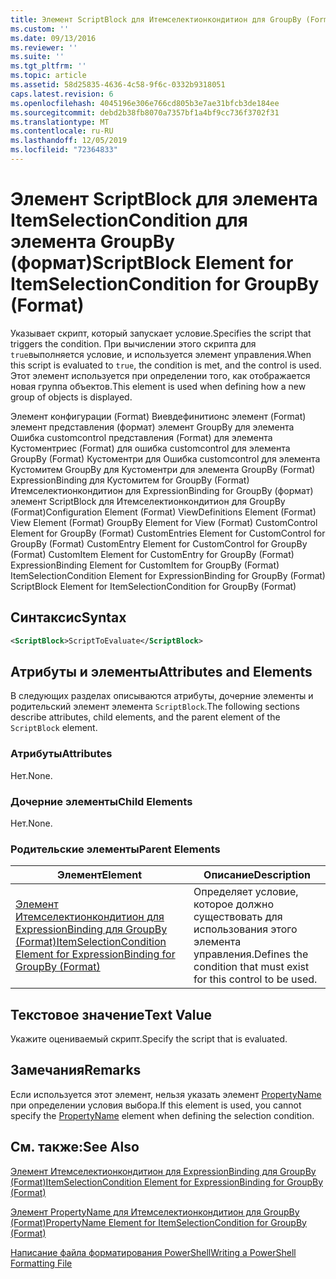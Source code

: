 ```yaml
---
title: Элемент ScriptBlock для Итемселектионкондитион для GroupBy (Format) | Документация Майкрософт
ms.custom: ''
ms.date: 09/13/2016
ms.reviewer: ''
ms.suite: ''
ms.tgt_pltfrm: ''
ms.topic: article
ms.assetid: 58d25835-4636-4c58-9f6c-0332b9318051
caps.latest.revision: 6
ms.openlocfilehash: 4045196e306e766cd805b3e7ae31bfcb3de184ee
ms.sourcegitcommit: debd2b38fb8070a7357bf1a4bf9cc736f3702f31
ms.translationtype: MT
ms.contentlocale: ru-RU
ms.lasthandoff: 12/05/2019
ms.locfileid: "72364833"
---
```

# <a name="scriptblock-element-for-itemselectioncondition-for-groupby-format"></a><span data-ttu-id="a06c5-102">Элемент ScriptBlock для элемента ItemSelectionCondition для элемента GroupBy (формат)</span><span class="sxs-lookup"><span data-stu-id="a06c5-102">ScriptBlock Element for ItemSelectionCondition for GroupBy (Format)</span></span>

<span data-ttu-id="a06c5-103">Указывает скрипт, который запускает условие.</span><span class="sxs-lookup"><span data-stu-id="a06c5-103">Specifies the script that triggers the condition.</span></span> <span data-ttu-id="a06c5-104">При вычислении этого скрипта для `true`выполняется условие, и используется элемент управления.</span><span class="sxs-lookup"><span data-stu-id="a06c5-104">When this script is evaluated to `true`, the condition is met, and the control is used.</span></span> <span data-ttu-id="a06c5-105">Этот элемент используется при определении того, как отображается новая группа объектов.</span><span class="sxs-lookup"><span data-stu-id="a06c5-105">This element is used when defining how a new group of objects is displayed.</span></span>

<span data-ttu-id="a06c5-106">Элемент конфигурации (Format) Виевдефинитионс элемент (Format) элемент представления (формат) элемент GroupBy для элемента Ошибка customcontrol представления (Format) для элемента Кустоментриес (Format) для ошибка customcontrol для элемента GroupBy (Format) Кустоментри для Ошибка customcontrol для элемента Кустомитем GroupBy для Кустоментри для элемента GroupBy (Format) ExpressionBinding для Кустомитем for GroupBy (Format) Итемселектионкондитион для ExpressionBinding for GroupBy (формат) элемент ScriptBlock для Итемселектионкондитион для GroupBy (Format)</span><span class="sxs-lookup"><span data-stu-id="a06c5-106">Configuration Element (Format) ViewDefinitions Element (Format) View Element (Format) GroupBy Element for View (Format) CustomControl Element for GroupBy (Format) CustomEntries Element for CustomControl for GroupBy (Format) CustomEntry Element for CustomControl for GroupBy (Format) CustomItem Element for CustomEntry for GroupBy (Format) ExpressionBinding Element for CustomItem for GroupBy (Format) ItemSelectionCondition Element for ExpressionBinding for GroupBy (Format) ScriptBlock Element for ItemSelectionCondition for GroupBy (Format)</span></span>

## <a name="syntax"></a><span data-ttu-id="a06c5-107">Синтаксис</span><span class="sxs-lookup"><span data-stu-id="a06c5-107">Syntax</span></span>

```xml
<ScriptBlock>ScriptToEvaluate</ScriptBlock>
```

## <a name="attributes-and-elements"></a><span data-ttu-id="a06c5-108">Атрибуты и элементы</span><span class="sxs-lookup"><span data-stu-id="a06c5-108">Attributes and Elements</span></span>

<span data-ttu-id="a06c5-109">В следующих разделах описываются атрибуты, дочерние элементы и родительский элемент элемента `ScriptBlock`.</span><span class="sxs-lookup"><span data-stu-id="a06c5-109">The following sections describe attributes, child elements, and the parent element of the `ScriptBlock` element.</span></span>

### <a name="attributes"></a><span data-ttu-id="a06c5-110">Атрибуты</span><span class="sxs-lookup"><span data-stu-id="a06c5-110">Attributes</span></span>

<span data-ttu-id="a06c5-111">Нет.</span><span class="sxs-lookup"><span data-stu-id="a06c5-111">None.</span></span>

### <a name="child-elements"></a><span data-ttu-id="a06c5-112">Дочерние элементы</span><span class="sxs-lookup"><span data-stu-id="a06c5-112">Child Elements</span></span>

<span data-ttu-id="a06c5-113">Нет.</span><span class="sxs-lookup"><span data-stu-id="a06c5-113">None.</span></span>

### <a name="parent-elements"></a><span data-ttu-id="a06c5-114">Родительские элементы</span><span class="sxs-lookup"><span data-stu-id="a06c5-114">Parent Elements</span></span>

|<span data-ttu-id="a06c5-115">Элемент</span><span class="sxs-lookup"><span data-stu-id="a06c5-115">Element</span></span>|<span data-ttu-id="a06c5-116">Описание</span><span class="sxs-lookup"><span data-stu-id="a06c5-116">Description</span></span>|
|-------------|-----------------|
|[<span data-ttu-id="a06c5-117">Элемент Итемселектионкондитион для ExpressionBinding для GroupBy (Format)</span><span class="sxs-lookup"><span data-stu-id="a06c5-117">ItemSelectionCondition Element for ExpressionBinding for GroupBy (Format)</span></span>](./itemselectioncondition-element-for-expressionbinding-for-groupby-format.md)|<span data-ttu-id="a06c5-118">Определяет условие, которое должно существовать для использования этого элемента управления.</span><span class="sxs-lookup"><span data-stu-id="a06c5-118">Defines the condition that must exist for this control to be used.</span></span>|

## <a name="text-value"></a><span data-ttu-id="a06c5-119">Текстовое значение</span><span class="sxs-lookup"><span data-stu-id="a06c5-119">Text Value</span></span>

<span data-ttu-id="a06c5-120">Укажите оцениваемый скрипт.</span><span class="sxs-lookup"><span data-stu-id="a06c5-120">Specify the script that is evaluated.</span></span>

## <a name="remarks"></a><span data-ttu-id="a06c5-121">Замечания</span><span class="sxs-lookup"><span data-stu-id="a06c5-121">Remarks</span></span>

<span data-ttu-id="a06c5-122">Если используется этот элемент, нельзя указать элемент [PropertyName](./propertyname-element-for-itemselectioncondition-for-groupby-format.md) при определении условия выбора.</span><span class="sxs-lookup"><span data-stu-id="a06c5-122">If this element is used, you cannot specify the [PropertyName](./propertyname-element-for-itemselectioncondition-for-groupby-format.md) element when defining the selection condition.</span></span>

## <a name="see-also"></a><span data-ttu-id="a06c5-123">См. также:</span><span class="sxs-lookup"><span data-stu-id="a06c5-123">See Also</span></span>

[<span data-ttu-id="a06c5-124">Элемент Итемселектионкондитион для ExpressionBinding для GroupBy (Format)</span><span class="sxs-lookup"><span data-stu-id="a06c5-124">ItemSelectionCondition Element for ExpressionBinding for GroupBy (Format)</span></span>](./itemselectioncondition-element-for-expressionbinding-for-groupby-format.md)

[<span data-ttu-id="a06c5-125">Элемент PropertyName для Итемселектионкондитион для GroupBy (Format)</span><span class="sxs-lookup"><span data-stu-id="a06c5-125">PropertyName Element for ItemSelectionCondition for GroupBy (Format)</span></span>](./propertyname-element-for-itemselectioncondition-for-groupby-format.md)

[<span data-ttu-id="a06c5-126">Написание файла форматирования PowerShell</span><span class="sxs-lookup"><span data-stu-id="a06c5-126">Writing a PowerShell Formatting File</span></span>](./writing-a-powershell-formatting-file.md)
